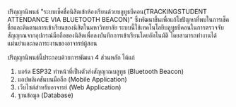 ปริญญานิพนธ์ "ระบบเช็คชื่อนิสิตเข้าห้องเรียนด้วยบลูทูธบีคอน(TRACKINGSTUDENT ATTENDANCE VIA BLUETOOTH BEACON)"
ซึ่งพัฒนาขึ้นเพื่อแก้ไขปัญหาที่พบในการเช็คชื่อและติดตามการเข้าเรียนของนิสิตในมหาวิทยาลัย 
ระบบนี้ใช้เทคโนโลยีบลูทูธบีคอนในการตรวจจับสัญญาณจากอุปกรณ์มือถือของนิสิตเพื่อลงบันทึกการเข้าเรียนโดยอัตโนมัติ 
โดยสามารถทำงานได้แม่นยำและลดภาระงานของอาจารย์ผู้สอน

ปริญญานิพนธ์นี้ประกอบด้วยการพัฒนา 4 ส่วนหลัก ได้แก่
1. บอร์ด ESP32 ทำหน้าที่เป็นตัวส่งสัญญาณบลูทูธ (Bluetooth Beacon)
2. แอปพลิเคชันบนมือถือ (Mobile Application)
3. เว็บไซต์สำหรับอาจารย์ (Web Application)
4. ฐานข้อมูล (Database)
